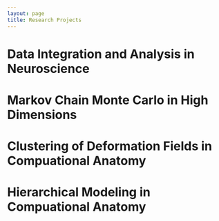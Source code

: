```yaml
---
layout: page
title: Research Projects
---
```


# Data Integration and Analysis in Neuroscience

# Markov Chain Monte Carlo in High Dimensions

# Clustering of Deformation Fields in Compuational Anatomy

# Hierarchical Modeling in Compuational Anatomy
